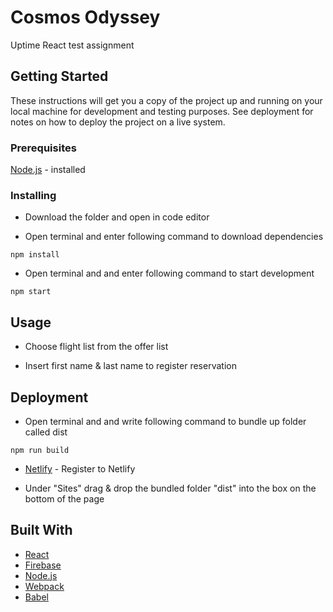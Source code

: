 # Cosmos Odyssey

Uptime React test assignment

## Getting Started

These instructions will get you a copy of the project up and running on your local machine for development and testing purposes. See deployment for notes on how to deploy the project on a live system.

### Prerequisites

[Node.js](https://nodejs.org/) - installed


### Installing

* Download the folder and open in code editor

* Open terminal and enter following command to download dependencies

```
npm install 
```


* Open terminal and and enter following command to start development

```
npm start
```

## Usage
* Choose flight list from the offer list

* Insert first name & last name to register reservation

## Deployment

* Open terminal and and write following command to bundle up folder called dist

```
npm run build
```

* [Netlify](https://app.netlify.com/) - Register to Netlify

* Under "Sites" drag & drop the bundled folder "dist" into the box on the bottom of the page

## Built With

* [React](https://reactjs.org/) 
* [Firebase](https://firebase.google.com) 
* [Node.js](http://www.dropwizard.io/1.0.2/docs/)
* [Webpack](https://webpack.js.org/)
* [Babel](https://babeljs.io/)
